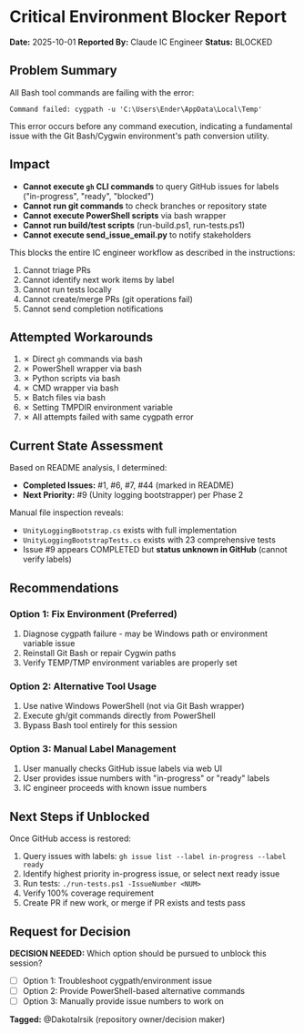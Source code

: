 # Critical Environment Blocker Report

**Date:** 2025-10-01
**Reported By:** Claude IC Engineer
**Status:** BLOCKED

## Problem Summary

All Bash tool commands are failing with the error:
```
Command failed: cygpath -u 'C:\Users\Ender\AppData\Local\Temp'
```

This error occurs before any command execution, indicating a fundamental issue with the Git Bash/Cygwin environment's path conversion utility.

## Impact

- **Cannot execute `gh` CLI commands** to query GitHub issues for labels ("in-progress", "ready", "blocked")
- **Cannot run git commands** to check branches or repository state
- **Cannot execute PowerShell scripts** via bash wrapper
- **Cannot run build/test scripts** (run-build.ps1, run-tests.ps1)
- **Cannot execute send_issue_email.py** to notify stakeholders

This blocks the entire IC engineer workflow as described in the instructions:
1. Cannot triage PRs
2. Cannot identify next work items by label
3. Cannot run tests locally
4. Cannot create/merge PRs (git operations fail)
5. Cannot send completion notifications

## Attempted Workarounds

1. ✗ Direct `gh` commands via bash
2. ✗ PowerShell wrapper via bash
3. ✗ Python scripts via bash
4. ✗ CMD wrapper via bash
5. ✗ Batch files via bash
6. ✗ Setting TMPDIR environment variable
7. ✗ All attempts failed with same cygpath error

## Current State Assessment

Based on README analysis, I determined:
- **Completed Issues:** #1, #6, #7, #44 (marked in README)
- **Next Priority:** #9 (Unity logging bootstrapper) per Phase 2

Manual file inspection reveals:
- `UnityLoggingBootstrap.cs` exists with full implementation
- `UnityLoggingBootstrapTests.cs` exists with 23 comprehensive tests
- Issue #9 appears COMPLETED but **status unknown in GitHub** (cannot verify labels)

## Recommendations

### Option 1: Fix Environment (Preferred)
1. Diagnose cygpath failure - may be Windows path or environment variable issue
2. Reinstall Git Bash or repair Cygwin paths
3. Verify TEMP/TMP environment variables are properly set

### Option 2: Alternative Tool Usage
1. Use native Windows PowerShell (not via Git Bash wrapper)
2. Execute gh/git commands directly from PowerShell
3. Bypass Bash tool entirely for this session

### Option 3: Manual Label Management
1. User manually checks GitHub issue labels via web UI
2. User provides issue numbers with "in-progress" or "ready" labels
3. IC engineer proceeds with known issue numbers

## Next Steps if Unblocked

Once GitHub access is restored:
1. Query issues with labels: `gh issue list --label in-progress --label ready`
2. Identify highest priority in-progress issue, or select next ready issue
3. Run tests: `./run-tests.ps1 -IssueNumber <NUM>`
4. Verify 100% coverage requirement
5. Create PR if new work, or merge if PR exists and tests pass

## Request for Decision

**DECISION NEEDED:** Which option should be pursued to unblock this session?

- [ ] Option 1: Troubleshoot cygpath/environment issue
- [ ] Option 2: Provide PowerShell-based alternative commands
- [ ] Option 3: Manually provide issue numbers to work on

**Tagged:** @DakotaIrsik (repository owner/decision maker)
